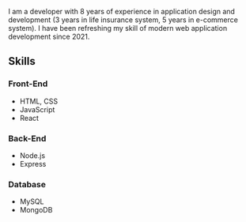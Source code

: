 I am a developer with 8 years of experience in application design and development (3 years in life insurance system, 5 years in e-commerce system). I have been refreshing my skill of modern web application development since 2021.

## Skills

### Front-End
- HTML, CSS 
- JavaScript
- React

### Back-End
- Node.js
- Express

### Database
- MySQL
- MongoDB
